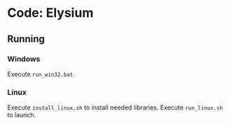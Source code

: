 # Code: Elysium

## Running

### Windows
Execute `run_win32.bat`.

### Linux
Execute `install_linux.sh` to install needed libraries.
Execute `run_linux.sh` to launch.
